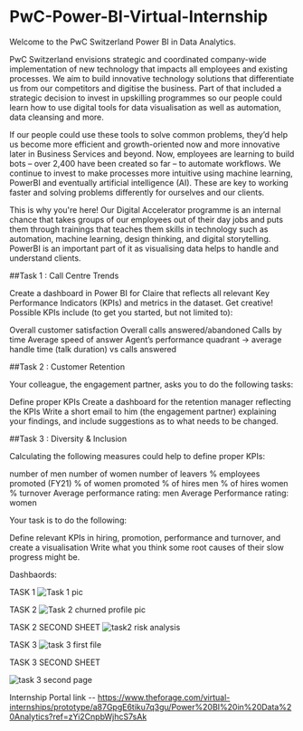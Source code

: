# PwC-Power-BI-Virtual-Internship

Welcome to the PwC Switzerland Power BI in Data Analytics.

PwC Switzerland envisions strategic and coordinated company-wide implementation of new technology that impacts all employees and existing processes. We aim to build innovative technology solutions that differentiate us from our competitors and digitise the business. Part of that included a strategic decision to invest in upskilling programmes so our people could learn how to use digital tools for data visualisation as well as automation, data cleansing and more.

If our people could use these tools to solve common problems, they’d help us become more efficient and growth-oriented now and more innovative later in Business Services and beyond. Now, employees are learning to build bots – over 2,400 have been created so far – to automate workflows. We continue to invest to make processes more intuitive using machine learning, PowerBI and eventually artificial intelligence (AI). These are key to working faster and solving problems differently for ourselves and our clients.

This is why you're here! Our Digital Accelerator programme is an internal chance that takes groups of our employees out of their day jobs and puts them through trainings that teaches them skills in technology such as automation, machine learning, design thinking, and digital storytelling. PowerBI is an important part of it as visualising data helps to handle and understand clients.

##Task 1 : Call Centre Trends

Create a dashboard in Power BI for Claire that reflects all relevant Key Performance Indicators (KPIs) and metrics in the dataset. Get creative! Possible KPIs include (to get you started, but not limited to):

Overall customer satisfaction
Overall calls answered/abandoned
Calls by time
Average speed of answer
Agent’s performance quadrant -> average handle time (talk duration) vs calls answered

##Task 2 : Customer Retention

Your colleague, the engagement partner, asks you to do the following tasks:

Define proper KPIs
Create a dashboard for the retention manager reflecting the KPIs
Write a short email to him (the engagement partner) explaining your findings, and include suggestions as to what needs to be changed.

##Task 3 : Diversity & Inclusion

Calculating the following measures could help to define proper KPIs:

number of men
number of women
number of leavers
% employees promoted (FY21)
% of women promoted
% of hires men
% of hires women
% turnover
Average performance rating: men
Average Performance rating: women

Your task is to do the following:

Define relevant KPIs in hiring, promotion, performance and turnover, and create a visualisation
Write what you think some root causes of their slow progress might be.


Dashbaords: 

TASK 1
![Task 1 pic](https://user-images.githubusercontent.com/112333555/231365221-4fa7c3d0-3f9b-475b-add6-cfab15b79931.jpg)

TASK 2
![Task 2 churned profile pic](https://user-images.githubusercontent.com/112333555/231365277-6f55768f-1a7c-4ab9-a069-6601c02ba3da.jpg)


TASK 2 SECOND SHEET
![task2 risk analysis](https://user-images.githubusercontent.com/112333555/231365391-961be503-e11d-4d54-83e7-89dcff4e7937.jpg)

TASK 3
![task 3 first file](https://user-images.githubusercontent.com/112333555/231365433-a5ac09d5-5a61-442d-addc-032e86621a24.jpg)

TASK 3 SECOND SHEET 

![task 3 second page](https://user-images.githubusercontent.com/112333555/231365472-26ff2d76-0f05-4b11-8661-401c98bd3173.jpg)




Internship Portal link -- https://www.theforage.com/virtual-internships/prototype/a87GpgE6tiku7q3gu/Power%20BI%20in%20Data%20Analytics?ref=zYi2CnpbWjhcS7sAk
